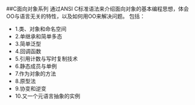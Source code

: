 ##C面向对象系列
通过ANSI C标准语法来介绍面向对象的基本编程思想，体会OO与语言无关的特性，以及如何用OO来解决问题。
包括：

* 1.类、对象和命名空间
* 2.单继承和简单多态
* 3.简单泛型
* 4.回调函数
* 5.引用计数与写时复制技术
* 6.静态成员与单例
* 7.作为对象的方法
* 8.原型法
* 9.协变和逆变
* 10.又一个元语言抽象的实例


